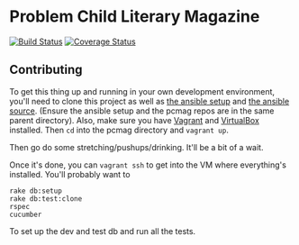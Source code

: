 Problem Child Literary Magazine
===============================

[![Build Status](https://travis-ci.org/chadoh/pcmag.png?branch=master)](https://travis-ci.org/chadoh/pcmag)
[![Coverage Status](https://coveralls.io/repos/chadoh/pcmag/badge.png?branch=master)](https://coveralls.io/r/chadoh/pcmag?branch=master)

Contributing
------------

To get this thing up and running in your own development environment,
you'll need to clone this project as well as [the ansible setup] and
[the ansible source]. (Ensure the ansible setup and the pcmag repos are
in the same parent directory). Also, make sure you have [Vagrant]
and [VirtualBox] installed. Then `cd` into the pcmag directory and
`vagrant up`.

Then go do some stretching/pushups/drinking. It'll be a bit of a wait.

Once it's done, you can `vagrant ssh` to get into the VM where
everything's installed. You'll probably want to

    rake db:setup
    rake db:test:clone
    rspec
    cucumber

To set up the dev and test db and run all the tests.

  [the ansible setup]: https://github.com/chadoh/ansible-starter
  [the ansible source]: http://chadoh.github.io/ansible-presentation/?full#3
  [Vagrant]: http://www.vagrantup.com/
  [VirtualBox]: https://www.virtualbox.org/
